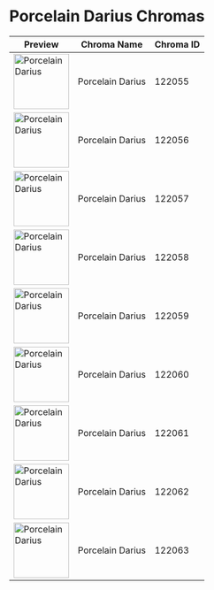 # Porcelain Darius Chromas

| Preview | Chroma Name | Chroma ID |
|---|---|---|
| <img src='https://raw.communitydragon.org/latest/plugins/rcp-be-lol-game-data/global/default/v1/champion-chroma-images/122/122055.png' alt='Porcelain Darius' width='100'> | Porcelain Darius | 122055 |
| <img src='https://raw.communitydragon.org/latest/plugins/rcp-be-lol-game-data/global/default/v1/champion-chroma-images/122/122056.png' alt='Porcelain Darius' width='100'> | Porcelain Darius | 122056 |
| <img src='https://raw.communitydragon.org/latest/plugins/rcp-be-lol-game-data/global/default/v1/champion-chroma-images/122/122057.png' alt='Porcelain Darius' width='100'> | Porcelain Darius | 122057 |
| <img src='https://raw.communitydragon.org/latest/plugins/rcp-be-lol-game-data/global/default/v1/champion-chroma-images/122/122058.png' alt='Porcelain Darius' width='100'> | Porcelain Darius | 122058 |
| <img src='https://raw.communitydragon.org/latest/plugins/rcp-be-lol-game-data/global/default/v1/champion-chroma-images/122/122059.png' alt='Porcelain Darius' width='100'> | Porcelain Darius | 122059 |
| <img src='https://raw.communitydragon.org/latest/plugins/rcp-be-lol-game-data/global/default/v1/champion-chroma-images/122/122060.png' alt='Porcelain Darius' width='100'> | Porcelain Darius | 122060 |
| <img src='https://raw.communitydragon.org/latest/plugins/rcp-be-lol-game-data/global/default/v1/champion-chroma-images/122/122061.png' alt='Porcelain Darius' width='100'> | Porcelain Darius | 122061 |
| <img src='https://raw.communitydragon.org/latest/plugins/rcp-be-lol-game-data/global/default/v1/champion-chroma-images/122/122062.png' alt='Porcelain Darius' width='100'> | Porcelain Darius | 122062 |
| <img src='https://raw.communitydragon.org/latest/plugins/rcp-be-lol-game-data/global/default/v1/champion-chroma-images/122/122063.png' alt='Porcelain Darius' width='100'> | Porcelain Darius | 122063 |
